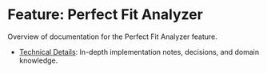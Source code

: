 # Feature: Perfect Fit Analyzer

Overview of documentation for the Perfect Fit Analyzer feature.

* [Technical Details](./technical-details.md): In-depth implementation notes, decisions, and domain knowledge. 